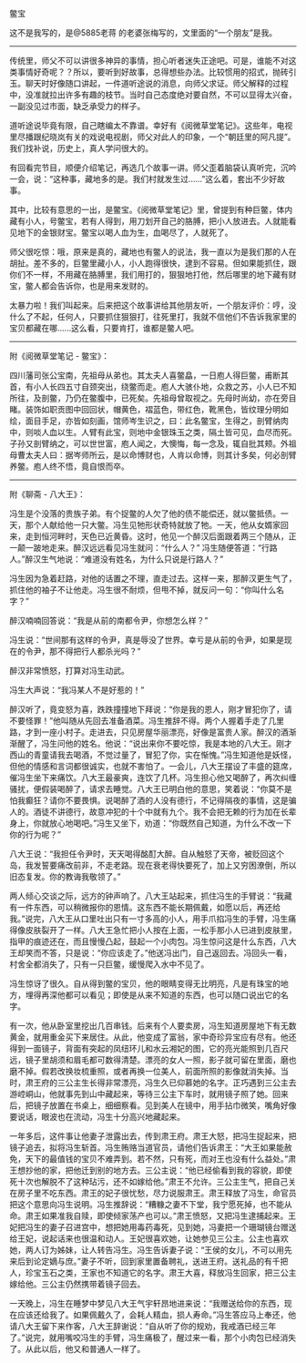 鳖宝  

这不是我写的，是@5885老蒋 的老婆张梅写的，文里面的“一个朋友”是我。

-----------------------------------

传统里，师父不可以讲很多神异的事情，担心听者迷失正途吧。可是，谁能不对这类事情好奇呢？？所以，要听到好故事，总得想些办法。比较惯用的招式，抛砖引玉。聊天时好像随口讲起，一件道听途说的消息，向师父求证。师父解释的过程中，没准就拉出许多有趣的枝节。当时自己态度绝对要自然，不可以显得太兴奋，一副没见过市面，缺乏承受力的样子。

道听途说毕竟有限，自己瞎编太不靠谱。幸好有《阅微草堂笔记》。这些年，电视里尽播跟纪晓岚有关的戏说电视剧，师父对此人的印象，一个“朝廷里的阿凡提”。我们找补说，历史上，真人学问很大的。

有回看完节目，顺便介绍笔记，再选几个故事一讲。师父歪着脑袋认真听完，沉吟一会，说：“这种事，藏地多的是。我们村就发生过……”这么着，套出不少好故事。

其中，比较有意思的一出，是鳖宝。《阅微草堂笔记》里，曾提到有种巨鳖，体内藏有小人，号鳖宝，若有人得到，用刀划开自己的胳膊，把小人放进去。人就能看见地下的金银财宝。鳖宝以喝人血为生，血喝尽了，人就死了。

师父很吃惊：哦，原来是真的，藏地也有鳖人的说法，我一直以为是我们那的人在胡扯。差不多的，巨鳖里藏小人，小人跑得很快，逮到不容易。但如果能抓住，跟你们不一样，不用藏在胳膊里，我们用打的，狠狠地打他，然后哪里的地下藏有财宝，鳖人都会告诉你，也是用来发财的。

太暴力啦！我们叫起来。后来把这个故事讲给其他朋友听，一个朋友评价：哼，没什么了不起，任何人，只要抓住狠狠打，往死里打，我就不信他们不告诉我家里的宝贝都藏在哪......这么看，只要肯打，谁都是鳖人吧。

-----------------------------------

附《阅微草堂笔记 - 鳖宝》：

四川藩司张公宝南，先祖母从弟也。其太夫人喜鳖皛，一日庖人得巨鳖，甫断其首，有小人长四五寸自颈突出，绕鳖而走。庖人大骇仆地，众救之苏，小人已不知所往，及剖鳖，乃仍在鳖腹中，已死矣。先祖母曾取视之。先母时尚幼，亦在旁目睹。装饰如职贡图中回回状，帽黄色，褶蓝色，带红色，靴黑色，皆纹理分明如绘，面目手足，亦皆如刻画，馆师岑生识之，曰：此名鳖宝，生得之，剖臂纳肉中，则啖人血以生。人臂有此宝，则地中金银珠玉之类，隔土皆可见，血尽而死。子孙又剖臂纳之，可以世世富，庖人闻之，大懊悔，每一念及，辄自批其颊。外祖母曹太夫人曰：据岑师所云，是以命博财也，人肯以命博，则其计多矣，何必剖臂养鳖。庖人终不悟，竟自恨而卒。

-----------------------------------

附《聊斋 - 八大王》：

冯生是个没落的贵族子弟。有个捉鳖的人欠了他的债不能偿还，就以鳖抵债。一天，那个人献给他一只大鳖。冯生见牠形状奇特就放了牠。一天，他从女婿家回来，走到恒河畔时，天色已近黄昏。这时，他见一个醉汉后面跟着两三个随从，正一颠一跛地走来。醉汉远远看见冯生就问：“什么人？” 冯生随便答道：“行路人。”醉汉生气地说：“难道没有姓名，为什么只说是行路人？”

 冯生因为急着赶路，对他的话置之不理，直走过去。这样一来，那醉汉更生气了，抓住他的袖子不让他走。冯生很不耐烦，但甩不掉，就反问一句：“你叫什么名字？”

醉汉喃喃回答说：“我是从前的南都令尹，你想怎么样？”

冯生说：“世间那有这样的令尹，真是辱没了世界。幸亏是从前的令尹，如果是现在的令尹，那不得把行人都杀光吗？”

醉汉非常愤怒，打算对冯生动武。

冯生大声说：“我冯某人不是好惹的！”

醉汉听了，竟变怒为喜，跌跌撞撞地下拜说：“你是我的恩人，刚才冒犯你了，请不要怪罪！”他叫随从先回去准备酒菜。冯生推辞不得。两个人握着手走了几里路，才到一座小村子。走进去，只见房屋华丽漂亮，好像是富贵人家。醉汉的酒渐渐醒了，冯生问他的姓名。他说：“说出来你不要吃惊，我是本地的八大王。刚才西山的青童请我去喝酒，不觉过量了，冒犯了你，实在惭愧。”冯生知道他是妖怪，但他的情感和言词都很诚实，也就不害怕了。一会儿，八大王摆设了丰盛的筵席，催冯生坐下来痛饮。八大王最豪爽，连饮了几杯。冯生担心他又喝醉了，再次纠缠骚扰，便假装喝醉了，请求去睡觉。八大王已明白他的意思，笑着说：“你莫不是怕我癫狂？请你不要畏惧。说喝醉了酒的人没有德行，不记得隔夜的事情，这是骗人的。酒徒不讲德行，故意冲犯的十个中就有九个。我不会把无赖的行为加在长辈身上，你就放心地喝吧。”冯生又坐下，劝道：“你既然自己知道，为什么不改一下你的行为呢？”

八大王说：“我担任令尹时，天天喝得酩酊大醉。自从触怒了天帝，被贬回这个岛，我发誓要痛改前非，不走老路。现在衰老得快要死了，加上又穷困潦倒，所以旧态复发。你的教诲我敬领了。”

两人倾心交谈之际，远方的钟声响了。八大王站起来，抓住冯生的手臂说：“我藏有一件东西，可以稍微报你的恩情。这东西不能长期佩戴，如愿以后，再还给我。”说完，八大王从口里吐出只有一寸多高的小人，用手爪掐冯生的手臂，冯生痛得像皮肤裂开了一样。八大王急忙把小人按在上面，一松手那小人已进到皮肤里，指甲的痕迹还在，而且慢慢凸起，鼓起一个小肉包。冯生惊问这是什么东西，八大王却笑而不答，只是说：“你应该走了。”他送冯出门，自己返回去。冯回头一看，村舍全都消失了，只有一只巨鳖，缓慢爬入水中不见了。

冯生惊讶了很久。自从得到鳖的宝贝，他的眼睛变得无比明亮，凡是有珠宝的地方，埋得再深他都可以看见；即使是从来不知道的东西，也可以随口说出它的名字。

 有一次，他从卧室里挖出几百串钱。后来有个人要卖房，冯生知道房屋地下有无数黄金，就用重金买下来居住。从此，他变成了富翁，家中奇珍异宝应有尽有。他还得到一面镜子，背面有突起的凤纽环儿和水云湘妃的图，它的亮光能照到几百尺远，镜子里胡须和眉毛都可数得清楚。漂亮的女人一照，影子就可留在里面，磨也磨不掉。假若改换妆梳重照，或者再换一位美人，前面所照的影像就消失掉。当时，肃王府的三公主生长得非常漂亮，冯生久已仰慕她的名字。正巧遇到三公主去游崆峒山，他就事先到山中藏起来，等待三公主下车时，就用镜子照了她。回来后，把镜子放置在书桌上，细细察看。见到美人在镜中，用手拈巾微笑，嘴角好像要说话，眼波也在流动，冯生十分高兴地藏起来。

一年多后，这件事让他妻子泄露出去，传到肃王府。肃王大怒，把冯生捉起来，把镜子追去，拟将冯生斩首。冯生贿赂当道官员，请他们告诉肃王：“大王如果能赦免，天下的最值钱的宝贝不难弄到。若不然，只有死，而对王也没有什么益处。”肃王想抄他的家，把他迁到别的地方去。三公主说：“他已经偷看到我的容貌，即使死十次也解脱不了这种玷污，还不如嫁给他。”肃王不允许。三公主生气，把自己关在房子里不吃东西。肃王的妃子很忧愁，尽力说服肃王。肃王释放了冯生，命官员把这个意思向冯生说明。冯生推辞说：“糟糠之妻不下堂，我宁愿死掉，也不能从命。肃王如果准我自赎，即使倾家荡产也可以。”肃王愤怒，又把冯生逮捕起来。王妃把冯生的妻子召进宫中，想把她用毒药毒死，见到她，冯妻把一个珊瑚镜台赠送给王妃，说起话来也很温和动人。王妃很喜欢她，让她参见三公主。公主也喜欢她，两人订为姊妹，让人转告冯生。冯生告诉妻子说：“王侯的女儿，不可以用先来后到论定嫡与庶。”妻子不听，回到家里置备聘礼，送进王府。送礼品的有千把人，珍宝玉石之类，王家也不知道它的名字。肃王大喜，释放冯生回家，把三公主嫁给他。三公主仍然携带着镜子回去。

一天晚上，冯生在睡梦中梦见八大王气宇轩昂地进来说：“我赠送给你的东西，现在应该还给我了。如果佩戴久了，会耗人精血，损人寿命。”冯生答应马上奉还，他请八大王留下来作客，八大王辞谢说：“自从听了你的规劝，我戒酒已经三年了。”说完，就用嘴咬冯生的手臂，冯生痛极了，醒过来一看，那个小肉包已经消失了。从此以后，他又和普通人一样了。
